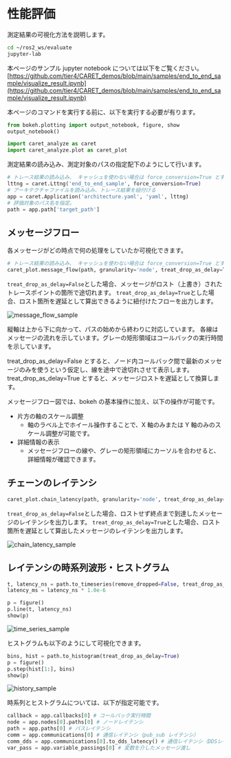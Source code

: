 # 性能評価

測定結果の可視化方法を説明します。

```bash
cd ~/ros2_ws/evaluate
jupyter-lab
```

本ページのサンプル jupyter notebook については以下をご覧ください。
[https://github.com/tier4/CARET_demos/blob/main/samples/end_to_end_sample/visualize_result.ipynb](https://github.com/tier4/CARET_demos/blob/main/samples/end_to_end_sample/visualize_result.ipynb)

本ページのコマンドを実行する前に、以下を実行する必要が有ります。

```python
from bokeh.plotting import output_notebook, figure, show
output_notebook()

import caret_analyze as caret
import caret_analyze.plot as caret_plot
```

測定結果の読み込み、測定対象のパスの指定配下のようにして行います。

```python
# トレース結果の読み込み、 キャッシュを使わない場合は force_conversion=True とする。
lttng = caret.Lttng('end_to_end_sample', force_conversion=True)
# アーキテクチャファイルを読み込み、トレース結果を紐付ける
app = caret.Application('architecture.yaml', 'yaml', lttng)
# 評価対象のパス名を指定。
path = app.path['target_path']
```

## メッセージフロー

各メッセージがどの時点で何の処理をしていたか可視化できます。

```python
# トレース結果の読み込み、 キャッシュを使わない場合は force_conversion=True とする。
caret_plot.message_flow(path, granularity='node', treat_drop_as_delay=True)
```

`treat_drop_as_delay=False`とした場合、メッセージがロスト（上書き）されたトレースポイントの箇所で途切れます。
`treat_drop_as_delay=True`とした場合、ロスト箇所を遅延として算出できるように紐付けたフローを出力します。

![message_flow_sample](/imgs/message_flow_sample.png)

縦軸は上から下に向かって、パスの始めから終わりに対応しています。
各線はメッセージの流れを示しています。グレーの矩形領域はコールバックの実行時間を示しています。

treat_drop_as_delay=False とすると、ノード内コールバック間で最新のメッセージのみを使うという仮定し、線を途中で途切れさせて表示します。
treat_drop_as_delay=True とすると、メッセージロストを遅延として換算します。

メッセージフロー図では、bokeh の基本操作に加え、以下の操作が可能です。

- 片方の軸のスケール調整
  - 軸のラベル上でホイール操作することで、X 軸のみまたは Y 軸のみのスケール調整が可能です。
- 詳細情報の表示
  - メッセージフローの線や、グレーの矩形領域にカーソルを合わせると、詳細情報が確認できます。

## チェーンのレイテンシ

```python
caret_plot.chain_latency(path, granularity='node', treat_drop_as_delay=True)
```

`treat_drop_as_delay=False`とした場合、ロストせず終点まで到達したメッセージのレイテンシを出力します。
`treat_drop_as_delay=True`とした場合、ロスト箇所を遅延として算出したメッセージのレイテンシを出力します。

![chain_latency_sample](/imgs/chain_latency_sample.png)

## レイテンシの時系列波形・ヒストグラム

```python
t, latency_ns = path.to_timeseries(remove_dropped=False, treat_drop_as_delay=True)
latency_ms = latency_ns * 1.0e-6

p = figure()
p.line(t, latency_ns)
show(p)
```

![time_series_sample](/imgs/time_series_sample.png)

ヒストグラムも以下のようにして可視化できます。

```python
bins, hist = path.to_histogram(treat_drop_as_delay=True)
p = figure()
p.step(hist[1:], bins)
show(p)
```

![history_sample](/imgs/history_sample.png)

時系列とヒストグラムについては、以下が指定可能です。

```python
callback = app.callbacks[0] # コールバック実行時間
node = app.nodes[0].paths[0] # ノードレイテンシ
path = app.paths[0] # パスレイテンシ
comm = app.communications[0] # 通信レイテンシ（pub_sub レイテンシ）
comm_dds = app.communications[0].to_dds_latency() # 通信レイテンシ（DDSレイヤーレイテンシ）
var_pass = app.variable_passings[0] # 変数を介したメッセージ渡し
```
